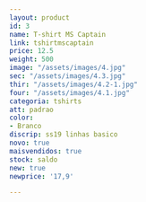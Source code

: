 ```yaml
---
layout: product
id: 3
name: T-shirt MS Captain
link: tshirtmscaptain
price: 12.5
weight: 500
image: "/assets/images/4.jpg"
sec: "/assets/images/4.3.jpg"
thir: "/assets/images/4.2-1.jpg"
four: "/assets/images/4.1.jpg"
categoria: tshirts
att: padrao
color:
- Branco
discrip: ss19 linhas basico
novo: true
maisvendidos: true
stock: saldo
new: true
newprice: '17,9'

---
```

